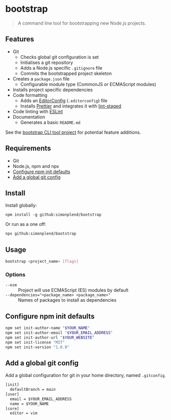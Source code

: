 # bootstrap

> A command line tool for bootstrapping new Node.js projects.

## Features

- Git
	- Checks global git configuration is set
	- Initialises a git repository
	- Adds a Node.js specific `.gitignore` file
	- Commits the bootstrapped project skeleton
- Creates a `package.json` file
	- Configurable module type (CommonJS or ECMAScript modules)
- Installs project specific dependencies
- Code formatting
	- Adds an [EditorConfig](https://editorconfig.org/) (`.editorconfig`) file
	- Installs [Prettier](https://prettier.io/) and integrates it with
	[lint-staged](https://www.npmjs.com/package/lint-staged)
- Code linting with [ESLint](https://eslint.org/)
- Documentation
	- Generates a basic `README.md`

See the [bootstrap CLI tool project](https://github.com/users/simonplend/projects/4/views/1)
for potential feature additions.

## Requirements

- Git
- Node.js, npm and npx
- [Configure npm init defaults](#configure-npm-init-defaults)
- [Add a global git config](#add-a-global-git-config)

## Install

Install globally:

```
npm install -g github:simonplend/bootstrap
```

Or run as a one off:

```bash
npx github:simonplend/bootstrap
```

## Usage

```bash
bootstrap <project_name> [flags]
```

### Options

<dl>
	<dt><code>--esm</code></dt>
	<dd>Project will use ECMAScript (ES) modules by default</dd>
	<dt><code>--dependencies="&lt;package_name&gt; &lt;package_name&gt;"</code></dt>
	<dd>Names of packages to install as dependencies</dd>
</dl>

## Configure npm init defaults

```sh
npm set init-author-name "$YOUR_NAME"
npm set init-author-email "$YOUR_EMAIL_ADDRESS"
npm set init-author-url "$YOUR_WEBSITE"
npm set init-license "MIT"
npm set init-version "1.0.0"
```

## Add a global git config

Add a global configuration for git in your home directory, named `.gitconfig`.

```dosbat
[init]
  defaultBranch = main
[user]
  email = $YOUR_EMAIL_ADDRESS
  name = $YOUR_NAME
[core]
  editor = vim
```
